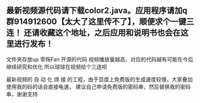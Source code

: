 


最新视频源代码请下载color2.java。应用程序请加q群914912600【太大了这里传不了】，顺便求个一键三连！ 还请收藏这个地址，之后应用和说明书也会在这里进行发布！
------------------------------------
文件夹存放up 零殇Fan 开源的代码
视频播放量越高，对应的代码越有可能在今后继续研究和优化
所以球球在视频给个三连呗

最新视频的  自 动 化 焊 接 的工程，由于百度上免费版的生成速度较慢，大家叠加使用我的码的话会直接龟速，
建议自己申请免费版的密码串，然后替换我的密码串，谢谢支持
